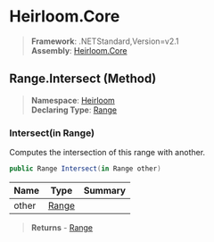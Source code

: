 # Heirloom.Core

> **Framework**: .NETStandard,Version=v2.1  
> **Assembly**: [Heirloom.Core][0]

## Range.Intersect (Method)

> **Namespace**: [Heirloom][0]  
> **Declaring Type**: [Range][1]

### Intersect(in Range)

Computes the intersection of this range with another.

```cs
public Range Intersect(in Range other)
```

| Name  | Type       | Summary |
|-------|------------|---------|
| other | [Range][1] |         |

> **Returns** - [Range][1]

[0]: ../../../Heirloom.Core.md
[1]: ../Range.md
